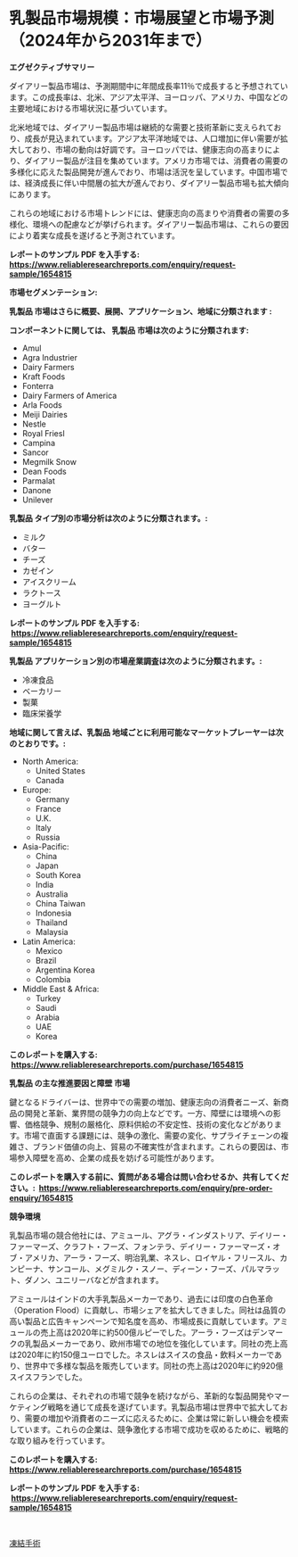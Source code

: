 <p><h1>乳製品市場規模：市場展望と市場予測（2024年から2031年まで）</h1></p><p><strong>エグゼクティブサマリー</strong></p>
<p><p>ダイアリー製品市場は、予測期間中に年間成長率11％で成長すると予想されています。この成長率は、北米、アジア太平洋、ヨーロッパ、アメリカ、中国などの主要地域における市場状況に基づいています。</p><p>北米地域では、ダイアリー製品市場は継続的な需要と技術革新に支えられており、成長が見込まれています。アジア太平洋地域では、人口増加に伴い需要が拡大しており、市場の動向は好調です。ヨーロッパでは、健康志向の高まりにより、ダイアリー製品が注目を集めています。アメリカ市場では、消費者の需要の多様化に応えた製品開発が進んでおり、市場は活況を呈しています。中国市場では、経済成長に伴い中間層の拡大が進んでおり、ダイアリー製品市場も拡大傾向にあります。</p><p>これらの地域における市場トレンドには、健康志向の高まりや消費者の需要の多様化、環境への配慮などが挙げられます。ダイアリー製品市場は、これらの要因により着実な成長を遂げると予測されています。</p></p>
<p><strong>レポートのサンプル PDF を入手する: <a href="https://www.reliableresearchreports.com/enquiry/request-sample/1654815">https://www.reliableresearchreports.com/enquiry/request-sample/1654815</a></strong></p>
<p><strong>市場セグメンテーション:</strong></p>
<p><strong> 乳製品 市場はさらに概要、展開、アプリケーション、地域に分類されます :</strong></p>
<p><strong>コンポーネントに関しては、 乳製品 市場は次のように分類されます: &nbsp;</strong></p>
<p><ul><li>Amul</li><li>Agra Industrier</li><li>Dairy Farmers</li><li>Kraft Foods</li><li>Fonterra</li><li>Dairy Farmers of America</li><li>Arla Foods</li><li>Meiji Dairies</li><li>Nestle</li><li>Royal Friesl</li><li>Campina</li><li>Sancor</li><li>Megmilk Snow</li><li>Dean Foods</li><li>Parmalat</li><li>Danone</li><li>Unilever</li></ul></p>
<p><strong> 乳製品 タイプ別の市場分析は次のように分類されます。:</strong></p>
<p><ul><li>ミルク</li><li>バター</li><li>チーズ</li><li>カゼイン</li><li>アイスクリーム</li><li>ラクトース</li><li>ヨーグルト</li></ul></p>
<p><strong>レポートのサンプル PDF を入手する: &nbsp;<a href="https://www.reliableresearchreports.com/enquiry/request-sample/1654815">https://www.reliableresearchreports.com/enquiry/request-sample/1654815</a></strong></p>
<p><strong> 乳製品 アプリケーション別の市場産業調査は次のように分類されます。:</strong></p>
<p><ul><li>冷凍食品</li><li>ベーカリー</li><li>製菓</li><li>臨床栄養学</li></ul></p>
<p><strong>地域に関して言えば、乳製品 地域ごとに利用可能なマーケットプレーヤーは次のとおりです。:</strong></p>
<p><ul>
    <li>
        North America:
        <ul>
            <li>United States</li>
            <li>Canada</li>
        </ul>
    </li>
    <li>
        Europe:
        <ul>
            <li>Germany</li>
            <li>France</li>
            <li>U.K.</li>
            <li>Italy</li>
            <li>Russia</li>
        </ul>
    </li>
    <li>
        Asia-Pacific:
        <ul>
            <li>China</li>
            <li>Japan</li>
            <li>South Korea</li>
            <li>India</li>
            <li>Australia</li>
            <li>China Taiwan</li>
            <li>Indonesia</li>
            <li>Thailand</li>
            <li>Malaysia</li>
        </ul>
    </li>
    <li>
        Latin America:
        <ul>
            <li>Mexico</li>
            <li>Brazil</li>
            <li>Argentina Korea</li>
            <li>Colombia</li>
        </ul>
    </li>
    <li>
        Middle East & Africa:
        <ul>
            <li>Turkey</li>
            <li>Saudi</li>
            <li>Arabia</li>
            <li>UAE</li>
            <li>Korea</li>
        </ul>
    </li>
    </ul></p>
<p><strong>このレポートを購入する: &nbsp;<a href="https://www.reliableresearchreports.com/purchase/1654815">https://www.reliableresearchreports.com/purchase/1654815</a></strong></p>
<p><strong>乳製品 の主な推進要因と障壁 市場</strong></p>
<p><p>鍵となるドライバーは、世界中での需要の増加、健康志向の消費者ニーズ、新商品の開発と革新、業界間の競争力の向上などです。一方、障壁には環境への影響、価格競争、規制の厳格化、原料供給の不安定性、技術の変化などがあります。市場で直面する課題には、競争の激化、需要の変化、サプライチェーンの複雑さ、ブランド価値の向上、貿易の不確実性が含まれます。これらの要因は、市場参入障壁を高め、企業の成長を妨げる可能性があります。</p></p>
<p><strong>このレポートを購入する前に、質問がある場合は問い合わせるか、共有してください。:&nbsp; <a href="https://www.reliableresearchreports.com/enquiry/pre-order-enquiry/1654815">https://www.reliableresearchreports.com/enquiry/pre-order-enquiry/1654815</a></strong></p>
<p><strong>競争環境</strong></p>
<p><p>乳製品市場の競合他社には、アミュール、アグラ・インダストリア、デイリー・ファーマーズ、クラフト・フーズ、フォンテラ、デイリー・ファーマーズ・オブ・アメリカ、アーラ・フーズ、明治乳業、ネスレ、ロイヤル・フリースル、カンピーナ、サンコール、メグミルク・スノー、ディーン・フーズ、パルマラット、ダノン、ユニリーバなどが含まれます。</p><p>アミュールはインドの大手乳製品メーカーであり、過去には印度の白色革命（Operation Flood）に貢献し、市場シェアを拡大してきました。同社は品質の高い製品と広告キャンペーンで知名度を高め、市場成長に貢献しています。アミュールの売上高は2020年に約500億ルピーでした。アーラ・フーズはデンマークの乳製品メーカーであり、欧州市場での地位を強化しています。同社の売上高は2020年に約150億ユーロでした。ネスレはスイスの食品・飲料メーカーであり、世界中で多様な製品を販売しています。同社の売上高は2020年に約920億スイスフランでした。</p><p>これらの企業は、それぞれの市場で競争を続けながら、革新的な製品開発やマーケティング戦略を通じて成長を遂げています。乳製品市場は世界中で拡大しており、需要の増加や消費者のニーズに応えるために、企業は常に新しい機会を模索しています。これらの企業は、競争激化する市場で成功を収めるために、戦略的な取り組みを行っています。</p></p>
<p><strong>このレポートを購入する: &nbsp; <a href="https://www.reliableresearchreports.com/purchase/1654815">https://www.reliableresearchreports.com/purchase/1654815</a></strong></p>
<p><strong>レポートのサンプル PDF を入手する: &nbsp;<a href="https://www.reliableresearchreports.com/enquiry/request-sample/1654815">https://www.reliableresearchreports.com/enquiry/request-sample/1654815</a></strong><strong></strong></p>
<p>&nbsp;</p>
<p><p><a href="https://github.com/Sophiaard2003/Market-Research-Report-List-1/blob/main/553654012949.md">凍結手術</a></p></p>